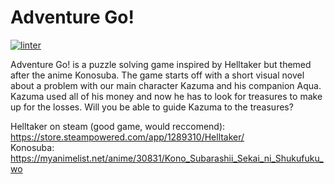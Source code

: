 # Adventure Go!
[![linter](https://github.com/osamaHamad-github/final_project/workflows/linter/badge.svg)](https://github.com/marketplace/actions/super-linter)

Adventure Go! is a puzzle solving game inspired by Helltaker but themed after the anime Konosuba. 
The game starts off with a short visual novel about a problem with our main character Kazuma and his companion Aqua. 
Kazuma used all of his money and now he has to look for treasures to make up for the losses. 
Will you be able to guide Kazuma to the treasures?

Helltaker on steam (good game, would reccomend): https://store.steampowered.com/app/1289310/Helltaker/ <br />
Konosuba: https://myanimelist.net/anime/30831/Kono_Subarashii_Sekai_ni_Shukufuku_wo
